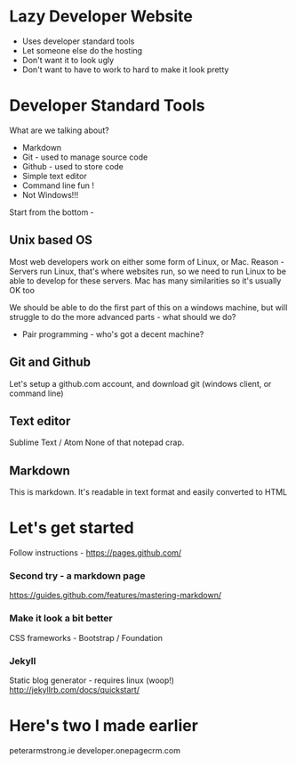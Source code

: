 # Lazy Developer Website

  - Uses developer standard tools
  - Let someone else do the hosting
  - Don't want it to look ugly
  - Don't want to have to work to hard to make it look pretty

# Developer Standard Tools
What are we talking about?

  - Markdown
  - Git - used to manage source code
  - Github - used to store code
  - Simple text editor
  - Command line fun !
  - Not Windows!!!

Start from the bottom - 

## Unix based OS
Most web developers work on either some form of Linux, or Mac.
Reason - Servers run Linux, that's where websites run, so we need to run Linux to be able to develop for these servers. Mac has many similarities so it's usually OK too

We should be able to do the first part of this on a windows machine, but will struggle to do the more advanced parts - what should we do?
  
  - Pair programming - who's got a decent machine?

## Git and Github
Let's setup a github.com account, and download git (windows client, or command line)

## Text editor
Sublime Text / Atom
None of that notepad crap.

## Markdown
This is markdown. It's readable in text format and easily converted to HTML

# Let's get started

Follow instructions - https://pages.github.com/

### Second try - a markdown page
https://guides.github.com/features/mastering-markdown/

### Make it look a bit better
CSS frameworks - Bootstrap / Foundation

### Jekyll
Static blog generator - requires linux (woop!)
http://jekyllrb.com/docs/quickstart/

# Here's two I made earlier
peterarmstrong.ie
developer.onepagecrm.com